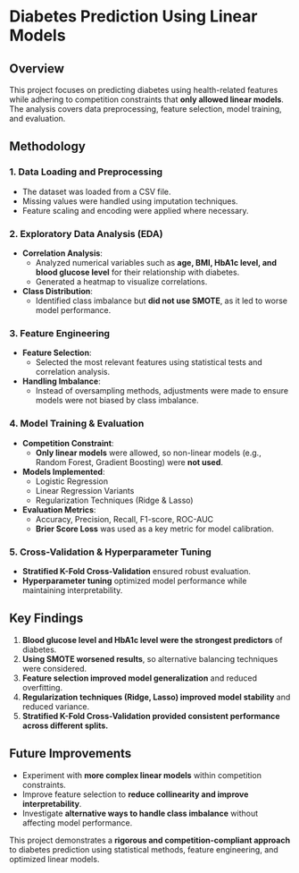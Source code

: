 # Diabetes Prediction Using Linear Models

## Overview
This project focuses on predicting diabetes using health-related features while adhering to competition constraints that **only allowed linear models**. The analysis covers data preprocessing, feature selection, model training, and evaluation.

## Methodology

### 1. Data Loading and Preprocessing
- The dataset was loaded from a CSV file.
- Missing values were handled using imputation techniques.
- Feature scaling and encoding were applied where necessary.

### 2. Exploratory Data Analysis (EDA)
- **Correlation Analysis**:  
  - Analyzed numerical variables such as **age, BMI, HbA1c level, and blood glucose level** for their relationship with diabetes.
  - Generated a heatmap to visualize correlations.
- **Class Distribution**:  
  - Identified class imbalance but **did not use SMOTE**, as it led to worse model performance.

### 3. Feature Engineering
- **Feature Selection**:  
  - Selected the most relevant features using statistical tests and correlation analysis.
- **Handling Imbalance**:  
  - Instead of oversampling methods, adjustments were made to ensure models were not biased by class imbalance.

### 4. Model Training & Evaluation
- **Competition Constraint**:  
  - **Only linear models** were allowed, so non-linear models (e.g., Random Forest, Gradient Boosting) were **not used**.
- **Models Implemented**:
  - Logistic Regression
  - Linear Regression Variants
  - Regularization Techniques (Ridge & Lasso)
- **Evaluation Metrics**:
  - Accuracy, Precision, Recall, F1-score, ROC-AUC
  - **Brier Score Loss** was used as a key metric for model calibration.

### 5. Cross-Validation & Hyperparameter Tuning
- **Stratified K-Fold Cross-Validation** ensured robust evaluation.
- **Hyperparameter tuning** optimized model performance while maintaining interpretability.

## Key Findings
1. **Blood glucose level and HbA1c level were the strongest predictors** of diabetes.
2. **Using SMOTE worsened results**, so alternative balancing techniques were considered.
3. **Feature selection improved model generalization** and reduced overfitting.
4. **Regularization techniques (Ridge, Lasso) improved model stability** and reduced variance.
5. **Stratified K-Fold Cross-Validation provided consistent performance across different splits.**

## Future Improvements
- Experiment with **more complex linear models** within competition constraints.
- Improve feature selection to **reduce collinearity and improve interpretability**.
- Investigate **alternative ways to handle class imbalance** without affecting model performance.

This project demonstrates a **rigorous and competition-compliant approach** to diabetes prediction using statistical methods, feature engineering, and optimized linear models.

